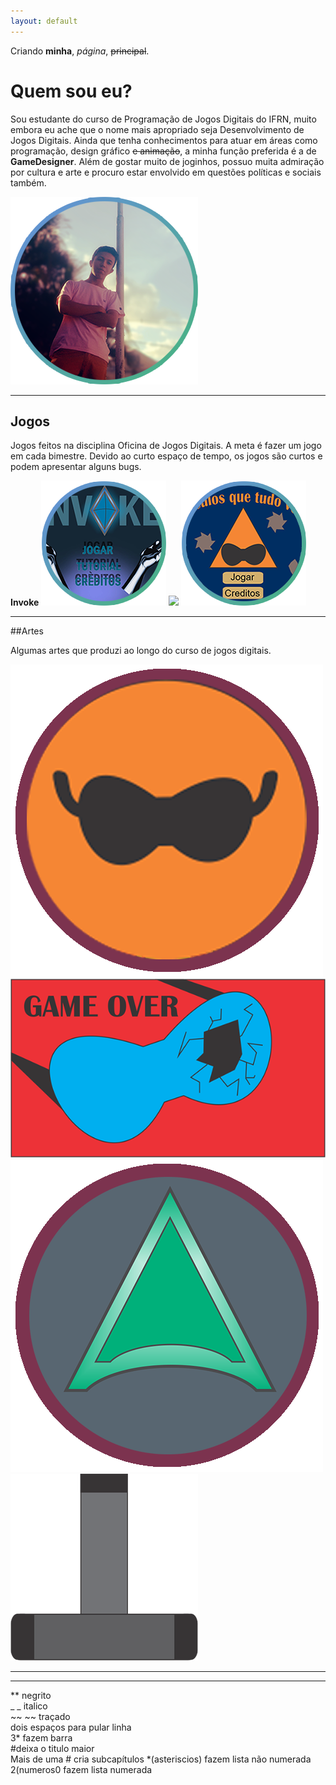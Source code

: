 ```yaml
---
layout: default
---
```


Criando **minha**, _página_, ~~principal~~.

# Quem sou eu?  
Sou estudante do curso de Programação de Jogos Digitais do IFRN, muito embora eu ache que o nome mais apropriado seja Desenvolvimento de Jogos Digitais. Ainda que tenha conhecimentos para atuar em áreas como programação, design gráfico ~~e animação~~, a minha função preferida é a de **GameDesigner**. Além de gostar muito de joginhos, possuo muita admiração por cultura e arte e procuro estar envolvido em questões políticas e sociais também.

![](Minhafoto.png) 

***


## Jogos  

Jogos feitos na disciplina Oficina de Jogos Digitais. A meta é fazer um jogo em cada bimestre. Devido ao curto espaço de tempo, os jogos são curtos e podem apresentar alguns bugs.

**Invoke**
[![](jogo_invoke.png)](https://lucas-manolo.github.io/Invoke/) [![](jogobomapetite.png)](https://lucas-manolo.github.io/Bom%20Apetite!/) [![](jogo_oculos.png)](https://lucas-manolo.github.io/%C3%93culos%20que%20tudo%20v%C3%AA/)  

***

##Artes

Algumas artes que produzi ao longo do curso de jogos digitais. 

![](arte1.png)  
![](arte2.png)  
![](arte3.png)  
![](arte4.png)  
 
***




* * *

** negrito  
_ _ italico  
~~ ~~ traçado  
   dois espaços para pular linha  
3* fazem barra  
#deixa o titulo maior  
Mais de uma # cria subcapítulos
*(asteriscios) fazem lista não numerada  
2(numeros0 fazem lista numerada
